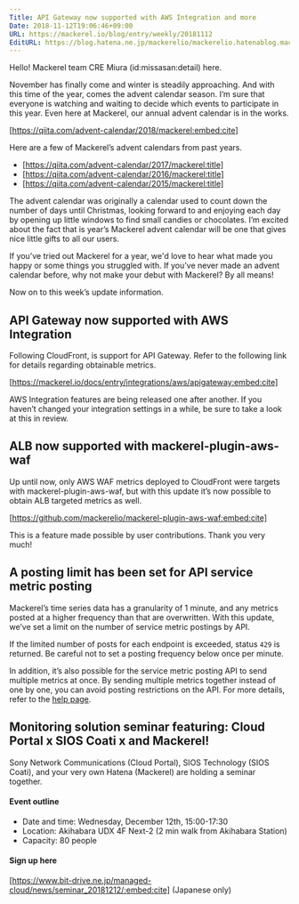 ```yaml
---
Title: API Gateway now supported with AWS Integration and more
Date: 2018-11-12T19:06:46+09:00
URL: https://mackerel.io/blog/entry/weekly/20181112
EditURL: https://blog.hatena.ne.jp/mackerelio/mackerelio.hatenablog.mackerel.io/atom/entry/10257846132668612048
---
```


Hello! Mackerel team CRE Miura (id:missasan:detail) here.

November has finally come and winter is steadily approaching. And with this time of the year, comes the advent calendar season. I’m sure that everyone is watching and waiting to decide which events to participate in this year. Even here at Mackerel, our annual advent calendar is in the works.

[https://qiita.com/advent-calendar/2018/mackerel:embed:cite]

Here are a few of Mackerel’s advent calendars from past years.

* [https://qiita.com/advent-calendar/2017/mackerel:title]
* [https://qiita.com/advent-calendar/2016/mackerel:title]
* [https://qiita.com/advent-calendar/2015/mackerel:title]

The advent calendar was originally a calendar used to count down the number of days until Christmas, looking forward to and enjoying each day by opening up little windows to find small candies or chocolates. I’m excited about the fact that is year’s Mackerel advent calendar will be one that gives nice little gifts to all our users.

If you’ve tried out Mackerel for a year, we'd love to hear what made you happy or some things you struggled with. If you’ve never made an advent calendar before, why not make your debut with Mackerel? By all means!

Now on to this week’s update information.

## API Gateway now supported with AWS Integration

Following CloudFront, is support for API Gateway. Refer to the following link for details regarding obtainable metrics.

[https://mackerel.io/docs/entry/integrations/aws/apigateway:embed:cite]

AWS Integration features are being released one after another. If you haven’t changed your integration settings in a while, be sure to take a look at this in review.

## ALB now supported with mackerel-plugin-aws-waf

Up until now, only AWS WAF metrics deployed to CloudFront were targets with mackerel-plugin-aws-waf, but with this update it’s now possible to obtain ALB targeted metrics as well.

[https://github.com/mackerelio/mackerel-plugin-aws-waf:embed:cite]

This is a feature made possible by user contributions. Thank you very much!

## A posting limit has been set for API service metric posting

Mackerel’s time series data has a granularity of 1 minute, and any metrics posted at a higher frequency than that are overwritten. With this update, we’ve set a limit on the number of service metric postings by API.

If the limited number of posts for each endpoint is exceeded, status `429` is returned. Be careful not to set a posting frequency below once per minute.

In addition, it’s also possible for the service metric posting API to send multiple metrics at once. By sending multiple metrics together instead of one by one, you can avoid posting restrictions on the API. For more details, refer to the [help page](https://mackerel.io/api-docs/entry/service-metrics#post).

## Monitoring solution seminar featuring: Cloud Portal x SIOS Coati x and Mackerel!

Sony Network Communications (Cloud Portal), SIOS Technology (SIOS Coati), and your very own Hatena (Mackerel) are holding a seminar together.

#### Event outline
- Date and time: Wednesday, December 12th, 15:00-17:30
- Location: Akihabara UDX 4F Next-2 (2 min walk from Akihabara Station)
- Capacity: 80 people

#### Sign up here
[https://www.bit-drive.ne.jp/managed-cloud/news/seminar_20181212/:embed:cite] (Japanese only)
